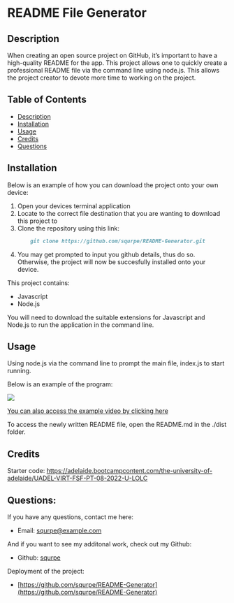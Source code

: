 # README File Generator

  ## Description
  When creating an open source project on GitHub, it’s important to have a high-quality README for the app. This project allows one to quickly create a professional README file via the command line using node.js. This allows the project creator to devote more time to working on the project.

  ## Table of Contents 
  - [Description](#description)
  - [Installation](#installation)
  - [Usage](#usage)
  - [Credits](#credits)
  - [Questions](#questions)

  ## Installation
  Below is an example of how you can download the project onto your own device:

  1. Open your devices terminal application
  2. Locate to the correct file destination that you are wanting to download this project to
  3. Clone the repository using this link: 
      ```md
          git clone https://github.com/squrpe/README-Generator.git
      ```
  4. You may get prompted to input you github details, thus do so. Otherwise, the project will now be succesfully installed onto your device.

  This project contains:
  - Javascript
  - Node.js

  You will need to download the suitable extensions for Javascript and Node.js to run the application in the command line.

  ## Usage
  Using node.js via the command line to prompt the main file, index.js to start running.

  Below is an example of the program:

  ![](./img/example.gif)

  [You can also access the example video by clicking here](https://drive.google.com/file/d/1JmAQMWfYDMvczj9lIn9Jw2zujvEdosZs/view)

  To access the newly written README file, open the README.md in the ./dist folder.
  
  ## Credits
  Starter code: https://adelaide.bootcampcontent.com/the-university-of-adelaide/UADEL-VIRT-FSF-PT-08-2022-U-LOLC

  ## Questions:
  If you have any questions, contact me here:
  - Email: squrpe@example.com

  And if you want to see my additonal work, check out my Github:
  - Github: [squrpe](https://github.com/squrpe)

  Deployment of the project:
  - [https://github.com/squrpe/README-Generator](https://github.com/squrpe/README-Generator)